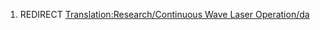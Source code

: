 1.  REDIRECT [Translation:Research/Continuous Wave Laser
    Operation/da](Translation:Research/Continuous_Wave_Laser_Operation/da "wikilink")